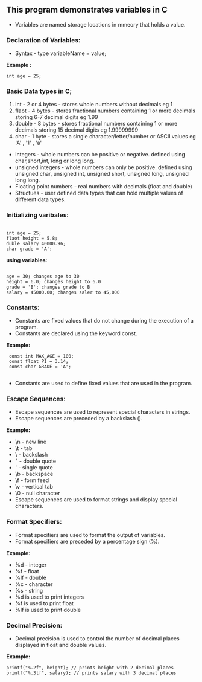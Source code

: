 
## This program demonstrates variables in C
- Variables are named storage locations in mmeory that holds a value.

### Declaration of Variables:
- Syntax - type variableName = value;

**Example :**

```
int age = 25;

```

### Basic Data types in C;
1. int - 2 or 4 bytes - stores whole numbers without decimals eg 1
2. flaot - 4 bytes - stores fractional numbers containing 1 or more decimals storing 6-7 decimal digits eg 1.99
3. double - 8 bytes - stores fractional numbers containing 1 or more decimals storing 15 decimal digits eg 1.99999999
4. char - 1 byte - stores a single character/letter/number or ASCII values eg 'A' , '1' , 'a'

- integers - whole numbers can be positive or negative. defined using char,short,int, long or long long.
- unsigned integers - whole numbers can only be positive. defined using unsigned char, unsigned int, unsigned short, unsigned long, unsigned long long.
- Floating point numbers - real numbers with decimals (float and double)
- Structues - user defined data types that can hold multiple values of different data types.

### Initializing varibales:

```

int age = 25;
flaot height = 5.8;
duble salary 40000.96;
char grade = 'A';

```
**using variables:**

```

age = 30; changes age to 30
height = 6.0; changes height to 6.0
grade = 'B'; changes grade to B 
salary = 45000.00; changes saler to 45,000

```
### Constants:
- Constants are fixed values that do not change during the execution of a program.
- Constants are declared using the keyword const.

**Example:**

```
 const int MAX_AGE = 100;
 const float PI = 3.14;
 const char GRADE = 'A';
 
```
- Constants are used to define fixed values that are used in the program.

### Escape Sequences:
- Escape sequences are used to represent special characters in strings.
- Escape sequences are preceded by a backslash (\).

**Example:**

- \n - new line
- \t - tab
- \\ - backslash
- \" - double quote
- \' - single quote
- \b - backspace
- \f - form feed
- \v - vertical tab
- \0 - null character
- Escape sequences are used to format strings and display special characters.

### Format Specifiers:
- Format specifiers are used to format the output of variables.
- Format specifiers are preceded by a percentage sign (%).

**Example:**

- %d - integer
- %f - float
- %lf - double
- %c - character
- %s - string
- %d is used to print integers
- %f is used to print float
- %lf is used to print double

### Decimal Precision:
- Decimal precision is used to control the number of decimal places displayed in float and double values.

**Example:** 

```
printf("%.2f", height); // prints height with 2 decimal places
printf("%.3lf", salary); // prints salary with 3 decimal places

```







